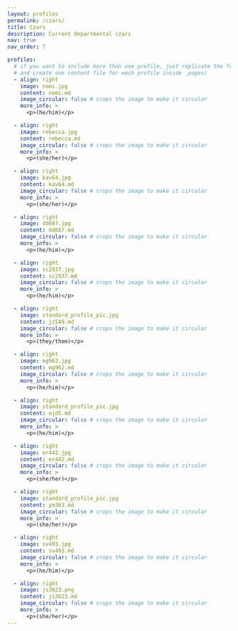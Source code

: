```yaml
---
layout: profiles
permalink: /czars/
title: Czars
description: Current departmental czars
nav: true
nav_order: 7

profiles:
  # if you want to include more than one profile, just replicate the following block
  # and create one content file for each profile inside _pages/
  - align: right
    image: nomi.jpg
    content: nomi.md
    image_circular: false # crops the image to make it circular
    more_info: >
      <p>(he/him)</p>

  - align: right
    image: rebecca.jpg
    content: rebecca.md
    image_circular: false # crops the image to make it circular
    more_info: >
      <p>(she/her)</p>

  - align: right
    image: kav64.jpg
    content: kav64.md
    image_circular: false # crops the image to make it circular
    more_info: >
      <p>(she/her)</p>

  - align: right
    image: dd687.jpg
    content: dd687.md
    image_circular: false # crops the image to make it circular
    more_info: >
      <p>(he/him)</p>

  - align: right
    image: sc2937.jpg
    content: sc2937.md
    image_circular: false # crops the image to make it circular
    more_info: >
      <p>(he/him)</p>

  - align: right
    image: standard_profile_pic.jpg
    content: jz549.md
    image_circular: false # crops the image to make it circular
    more_info: >
      <p>(they/them)</p>

  - align: right
    image: mg962.jpg
    content: mg962.md
    image_circular: false # crops the image to make it circular
    more_info: >
      <p>(he/him)</p>

  - align: right
    image: standard_profile_pic.jpg
    content: ojd5.md
    image_circular: false # crops the image to make it circular
    more_info: >
      <p>(he/him)</p>

  - align: right
    image: er442.jpg
    content: er442.md
    image_circular: false # crops the image to make it circular
    more_info: >
      <p>(she/her)</p>

  - align: right
    image: standard_profile_pic.jpg
    content: ym363.md
    image_circular: false # crops the image to make it circular
    more_info: >
      <p>(she/her)</p>

  - align: right
    image: sv493.jpg
    content: sv493.md
    image_circular: false # crops the image to make it circular
    more_info: >
      <p>(he/him)</p>

  - align: right
    image: js3623.png
    content: js3623.md
    image_circular: false # crops the image to make it circular
    more_info: >
      <p>(she/her)</p>
---
```

